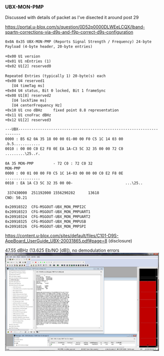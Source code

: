 ### UBX-MON-PMP

Discussed with details of packet as I've disected it around post 29


https://portal.u-blox.com/s/question/0D52p0000DLWEeLCQX/lband-spartn-corrections-via-d9s-and-f9p-correct-d9s-configuration

```
0x0A 0x35 UBX-MON-PMP (Reports Signal Strength / Frequency) 24-byte Payload (4-byte header, 20-byte entries)
 
+0x00 U1 version
+0x01 U1 nEntries (1)
+0x02 U1[2] reserved0
 
Repeated Entries (typically 1) 20-byte(s) each
+0x00 U4 reserved1
   [U4 timeTag ms]
+0x04 U4 status, Bit 0 locked, Bit 1 frameSync
+0x08 U1[8] reserved2
   [U4 lockTime ms]
   [U4 centerFrequency Hz]
+0x10 U1 cno dBHz     fixed point 8.8 representation
+0x11 U1 cnoFrac dBHz
+0x12 U1[2] reserved3
```
```
---UBX-----------------------------------------------------------------------
0000 : B5 62 0A 35 18 00 00 01-00 00 F0 C5 1C 14 03 00 .b.5............
0010 : 00 00 C0 E2 F8 0E EA 1A-C3 5C 32 35 00 00 72 C0 .........\25..r.

0A 35 MON-PMP         - 72 C0 : 72 C0 32
MON-PMP
0000 : 00 01 00 00 F0 C5 1C 14-03 00 00 00 C0 E2 F8 0E ................
0010 : EA 1A C3 5C 32 35 00 00-                        ...\25..

 337430000  251192000 1556290282      13618
CNO: 50.21
```
```
0x20910322  CFG-MSGOUT-UBX_MON_PMPI2C
0x20910323  CFG-MSGOUT-UBX_MON_PMPUART1
0x20910324  CFG-MSGOUT-UBX_MON_PMPUART2
0x20910325  CFG-MSGOUT-UBX_MON_PMPUSB
0x20910326  CFG-MSGOUT-UBX_MON_PMPSPI
```

https://content.u-blox.com/sites/default/files/C101-D9S-AppBoard_UserGuide_UBX-20031865.pdf#page=8 (disclosure)


47.55 dBHz (13.625 Eb/NO [dB]), no demodulation errors
![alt text](neo_d9s_004.jpg?raw=true)
